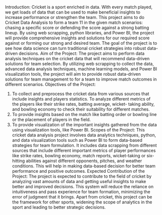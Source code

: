 Introduction:
Cricket is a sport enriched in data. With every match played, we get loads of data that can be used to make beneficial insights to increase performance or strengthen the team. This project aims to do Cricket Data Analysis to form a team 11 in the given match scenarios: chasing a specific score or defending the score against a strong batting lineup.
By using web scrapping, python libraries, and Power BI, the project will provide comprehensive insights and solutions for our required score against or forming our strong and desired team. The goal of the project is to see how data science can turn traditional cricket strategies into robust data-driven decisions.
Aim of the Project:
The project aims to perform data analysis techniques on the cricket data that will recommend data-driven solutions for team selection. By utilizing web scrapping to collect the data, advanced data analysis techniques, machine learning models, and Power BI visualization tools, the project will aim to provide robust data-driven solutions for team management to for a team to improve match outcomes in different scenarios.
Objectives of the Project:
1. To collect and preprocess the cricket data from various sources that include insights and players
statistics. To analyze different metrics of the players like their strike rates, batting average, wicket-
taking ability, and bowling economy to check their suitability for different matches.
2. To provide insights based on the match like batting order or bowling line or the placement of players
in the field.
3. To provide visualization of the important insights gathered from the data using visualization tools,
like Power BI.
Scopes of the Project:
This cricket data analysis project involves data analytics techniques, python, and data visualization tools such as Power BI to form data-based strategies for team formulation. It includes data scrapping from different sources that include different important metrics of player performances like strike rates, bowling economy, match reports, wicket-taking or six-hitting abilities against different opponents, pitches, and weather conditions. This will help in making data-based decision for better team performance and positive outcomes.
Expected Contribution of the Project:
The project is expected to contribute to the field of cricket by analyzing vast amounts of data and getting useful insights to make better and improved decisions.
This system will reduce the reliance on intuitiveness and pass experience for team formation, minimizing the error of judgment that it brings.
Apart from cricket, this project can be the framework for other sports, widening the scope of analytics in the sport and leading to better strategic decisions.
